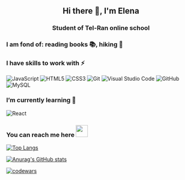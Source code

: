 <h2 align="center">Hi there 👋, I'm  Elena</h2>

<h3 align="center">Student of Tel-Ran online school</h3>
<h3> I am fond of: reading books 📚, hiking 🥾</h3>

<div>
<h3> I have skills to work with ⚡ </h3>
<img src="https://img.shields.io/badge/javascript-%23323330.svg?style=for-the-badge&logo=javascript&logoColor=%23F7DF1E" alt="JavaScript">
<img src="https://img.shields.io/badge/html5-%23E34F26.svg?style=for-the-badge&logo=html5&logoColor=white" alt="HTML5"> 
<img src="https://img.shields.io/badge/css3-%231572B6.svg?style=for-the-badge&logo=css3&logoColor=white" alt="CSS3">
<img src="https://img.shields.io/badge/git-%23F05033.svg?style=for-the-badge&logo=git&logoColor=white" alt="Git">
 <img src="https://img.shields.io/badge/Visual%20Studio%20Code-0078d7.svg?style=for-the-badge&logo=visual-studio-code&logoColor=white" alt="Visual Studio Code">
 <img src="https://img.shields.io/badge/github-%23121011.svg?style=for-the-badge&logo=github&logoColor=white" alt="GitHub"> 
 <img src="https://img.shields.io/badge/mysql-%2300f.svg?style=for-the-badge&logo=mysql&logoColor=white" alt="MySQL">
</div>

<div>
<h3> I’m currently learning 🌱 </h3>
<img src="https://img.shields.io/badge/react-%2320232a.svg?style=for-the-badge&logo=react&logoColor=%2361DAFB" alt="React"> 
</div>

<h3>You can reach me here <a href="https://www.linkedin.com/in/olena-kharchenko-fe-dev/" target="_blank"><img src="https://img.shields.io/badge/linkedin-%230077B5.svg?style=for-the-badge&logo=linkedin&logoColor=white" height="32"/></a> 
</h3>

[![Top Langs](https://github-readme-stats.vercel.app/api/top-langs/?username=Nika77708&layout=compact)](https://github.com/Nika77708/github-readme-stats)

[![Anurag's GitHub stats](https://github-readme-stats.vercel.app/api?username=Nika77708)](https://github.com/Nika77708/github-readme-stats)

[![codewars](https://www.codewars.com/users/Nika77708/badges/small)](https://www.codewars.com/users/Nika77708)

<!--
**Nika77708/Nika77708** is a ✨ _special_ ✨ repository because its `README.md` (this file) appears on your GitHub profile.

-->
